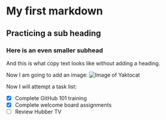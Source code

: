 # My first markdown
## Practicing a sub heading 
### Here is an even smaller subhead
And this is what copy text looks like without adding a heading. 

Now I am going to add an image: ![Image of Yaktocat](https://octodex.github.com/images/yaktocat.png)

Now I will attempt a task list: 

- [x] Complete GitHub 101 training
- [x] Complete welcome board assignments 
- [ ] Review Hubber TV
